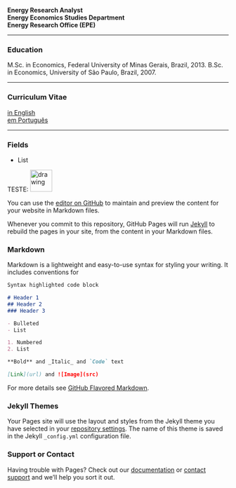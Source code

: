**Energy Research Analyst**<br/>
**Energy Economics Studies Department**<br/>
**Energy Research Office (EPE)**

* * *

### Education

M.Sc. in Economics, Federal University of Minas Gerais, Brazil, 2013. 
B.Sc. in Economics, University of São Paulo, Brazil, 2007.

* * *

### Curriculum Vitae

[in English](./about.html) <br/>
[em Português](./about.html)

* * *

### Fields

- List







TESTE:
[<img src="http://www.google.com.au/images/nav_logo7.png" alt="drawing" width="50"/>](http://google.com.au/)



You can use the [editor on GitHub](https://github.com/thiagoapr/thiagoapr.github.io/edit/master/README.md) to maintain and preview the content for your website in Markdown files.

Whenever you commit to this repository, GitHub Pages will run [Jekyll](https://jekyllrb.com/) to rebuild the pages in your site, from the content in your Markdown files.

### Markdown

Markdown is a lightweight and easy-to-use syntax for styling your writing. It includes conventions for

```markdown
Syntax highlighted code block

# Header 1
## Header 2
### Header 3

- Bulleted
- List

1. Numbered
2. List

**Bold** and _Italic_ and `Code` text

[Link](url) and ![Image](src)
```

For more details see [GitHub Flavored Markdown](https://guides.github.com/features/mastering-markdown/).

### Jekyll Themes

Your Pages site will use the layout and styles from the Jekyll theme you have selected in your [repository settings](https://github.com/thiagoapr/thiagoapr.github.io/settings). The name of this theme is saved in the Jekyll `_config.yml` configuration file.

### Support or Contact

Having trouble with Pages? Check out our [documentation](https://help.github.com/categories/github-pages-basics/) or [contact support](https://github.com/contact) and we’ll help you sort it out.
